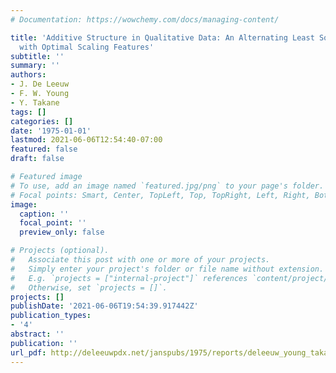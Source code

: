```yaml
---
# Documentation: https://wowchemy.com/docs/managing-content/

title: 'Additive Structure in Qualitative Data: An Alternating Least Squares Method
  with Optimal Scaling Features'
subtitle: ''
summary: ''
authors:
- J. De Leeuw
- F. W. Young
- Y. Takane
tags: []
categories: []
date: '1975-01-01'
lastmod: 2021-06-06T12:54:40-07:00
featured: false
draft: false

# Featured image
# To use, add an image named `featured.jpg/png` to your page's folder.
# Focal points: Smart, Center, TopLeft, Top, TopRight, Left, Right, BottomLeft, Bottom, BottomRight.
image:
  caption: ''
  focal_point: ''
  preview_only: false

# Projects (optional).
#   Associate this post with one or more of your projects.
#   Simply enter your project's folder or file name without extension.
#   E.g. `projects = ["internal-project"]` references `content/project/deep-learning/index.md`.
#   Otherwise, set `projects = []`.
projects: []
publishDate: '2021-06-06T19:54:39.917442Z'
publication_types:
- '4'
abstract: ''
publication: ''
url_pdf: http://deleeuwpdx.net/janspubs/1975/reports/deleeuw_young_takane_R_75.pdf
---
```

